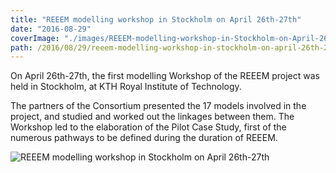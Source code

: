 ```yaml
---
title: "REEEM modelling workshop in Stockholm on April 26th-27th"
date: "2016-08-29"
coverImage: "./images/REEEM-modelling-workshop-in-Stockholm-on-April-26th-27th.jpg"
path: /2016/08/29/reeem-modelling-workshop-in-stockholm-on-april-26th-27th/
---
```


On April 26th-27th, the first modelling Workshop of the REEEM project was held in Stockholm, at KTH Royal Institute of Technology.

The partners of the Consortium presented the 17 models involved in the project, and studied and worked out the linkages between them. The Workshop led to the elaboration of the Pilot Case Study, first of the numerous pathways to be defined during the duration of REEEM.

![REEEM modelling workshop in Stockholm on April 26th-27th](./images/rsz_2dsc_0598.jpg)
